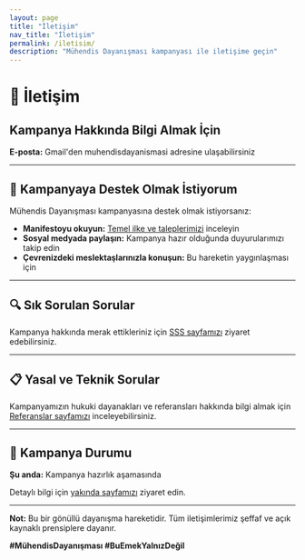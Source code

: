 ```yaml
---
layout: page
title: "İletişim"
nav_title: "İletişim"
permalink: /iletisim/
description: "Mühendis Dayanışması kampanyası ile iletişime geçin"
---
```


# 📧 İletişim

## Kampanya Hakkında Bilgi Almak İçin

**E-posta:** Gmail'den muhendisdayanismasi adresine ulaşabilirsiniz

---

## 🤝 Kampanyaya Destek Olmak İstiyorum

Mühendis Dayanışması kampanyasına destek olmak istiyorsanız:

- **Manifestoyu okuyun:** [Temel ilke ve taleplerimizi](/manifesto/) inceleyin
- **Sosyal medyada paylaşın:** Kampanya hazır olduğunda duyurularımızı takip edin
- **Çevrenizdeki meslektaşlarınızla konuşun:** Bu hareketin yaygınlaşması için

---

## 🔍 Sık Sorulan Sorular

Kampanya hakkında merak ettikleriniz için [SSS sayfamızı](/sss/) ziyaret edebilirsiniz.

---

## 📋 Yasal ve Teknik Sorular

Kampanyamızın hukuki dayanakları ve referansları hakkında bilgi almak için [Referanslar sayfamızı](/referanslar/) inceleyebilirsiniz.

---

## 📍 Kampanya Durumu

**Şu anda:** Kampanya hazırlık aşamasında

Detaylı bilgi için [yakında sayfamızı](/yakinda/) ziyaret edin.

---

**Not:** Bu bir gönüllü dayanışma hareketidir. Tüm iletişimlerimiz şeffaf ve açık kaynaklı prensiplere dayanır.

**#MühendisDayanışması #BuEmekYalnızDeğil**
